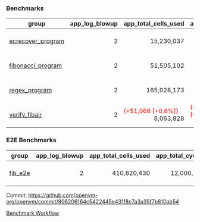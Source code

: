 ### Benchmarks
| group | app_log_blowup | app_total_cells_used | app_total_cycles | app_total_proof_time_ms | leaf_log_blowup | leaf_total_cells_used | leaf_total_cycles | leaf_total_proof_time_ms | max_segment_length | instance | alloc |
|---|---|---|---|---|---|---|---|---|---|---|---|
| [ ecrecover_program ](https://github.com/openvm-org/openvm/blob/benchmark-results/benchmarks-pr/1132/individual/ecrecover-806206164c5422445e431f8c7a3a35f7b810ab54.md) | <div style='text-align: right'> 2 </div>  | <div style='text-align: right'> 15,230,037 </div>  | <div style='text-align: right'> 290,016 </div>  | <span style='color: green'>(-24.0 [-1.0%])</span><div style='text-align: right'> 2,368.0 </div>  | <div style='text-align: right'> 2 </div>  | <span style='color: red'>(+25,154,202 [+5.6%])</span><div style='text-align: right'> 470,764,600 </div>  | <span style='color: red'>(+1,831,426 [+18.7%])</span><div style='text-align: right'> 11,607,697 </div>  | <span style='color: red'>(+13,551.0 [+38.9%])</span><div style='text-align: right'> 48,429.0 </div>  | 1048476 | 64cpu-linux-arm64 | mimalloc |
| [ fibonacci_program ](https://github.com/openvm-org/openvm/blob/benchmark-results/benchmarks-pr/1132/individual/fibonacci-806206164c5422445e431f8c7a3a35f7b810ab54.md) | <div style='text-align: right'> 2 </div>  | <div style='text-align: right'> 51,505,102 </div>  | <div style='text-align: right'> 1,500,137 </div>  | <span style='color: red'>(+65.0 [+1.2%])</span><div style='text-align: right'> 5,537.0 </div>  | <div style='text-align: right'> 2 </div>  | <span style='color: red'>(+8,591,722 [+6.7%])</span><div style='text-align: right'> 137,453,288 </div>  | <span style='color: red'>(+650,462 [+20.5%])</span><div style='text-align: right'> 3,823,151 </div>  | <span style='color: green'>(-551.0 [-4.0%])</span><div style='text-align: right'> 13,248.0 </div>  | 1048476 | 64cpu-linux-arm64 | mimalloc |
| [ regex_program ](https://github.com/openvm-org/openvm/blob/benchmark-results/benchmarks-pr/1132/individual/regex-806206164c5422445e431f8c7a3a35f7b810ab54.md) | <div style='text-align: right'> 2 </div>  | <div style='text-align: right'> 165,028,173 </div>  | <div style='text-align: right'> 4,190,904 </div>  | <span style='color: red'>(+48.0 [+0.3%])</span><div style='text-align: right'> 15,714.0 </div>  | <div style='text-align: right'> 2 </div>  | <span style='color: red'>(+16,486,742 [+5.7%])</span><div style='text-align: right'> 307,759,387 </div>  | <span style='color: red'>(+1,220,987 [+18.7%])</span><div style='text-align: right'> 7,742,359 </div>  | <span style='color: green'>(-1,061.0 [-3.9%])</span><div style='text-align: right'> 25,925.0 </div>  | 1048476 | 64cpu-linux-arm64 | mimalloc |
| [ verify_fibair ](https://github.com/openvm-org/openvm/blob/benchmark-results/benchmarks-pr/1132/individual/verify_fibair-806206164c5422445e431f8c7a3a35f7b810ab54.md) | <div style='text-align: right'> 2 </div>  | <span style='color: red'>(+51,066 [+0.6%])</span><div style='text-align: right'> 8,063,828 </div>  | <span style='color: red'>(+30,098 [+15.5%])</span><div style='text-align: right'> 224,837 </div>  | <span style='color: green'>(-85.0 [-5.9%])</span><div style='text-align: right'> 1,365.0 </div>  | <div style='text-align: right'> - </div>  | <div style='text-align: right'> - </div>  | <div style='text-align: right'> - </div>  | <div style='text-align: right'> - </div>  | 1048476 | 64cpu-linux-arm64 | mimalloc |

### E2E Benchmarks
| group | app_log_blowup | app_total_cells_used | app_total_cycles | app_total_proof_time_ms | leaf_log_blowup | leaf_total_cells_used | leaf_total_cycles | leaf_total_proof_time_ms | root_log_blowup | root_total_cells_used | root_total_cycles | root_total_proof_time_ms | internal_log_blowup | internal_total_cells_used | internal_total_cycles | internal_total_proof_time_ms | max_segment_length | instance | alloc |
|---|---|---|---|---|---|---|---|---|---|---|---|---|---|---|---|---|---|---|---|
| [ fib_e2e ](https://github.com/openvm-org/openvm/blob/benchmark-results/benchmarks-pr/1132/individual/fib_e2e-806206164c5422445e431f8c7a3a35f7b810ab54.md) | <div style='text-align: right'> 2 </div>  | <div style='text-align: right'> 410,820,430 </div>  | <div style='text-align: right'> 12,000,137 </div>  | <div style='text-align: right'> 35,750.0 </div>  | <div style='text-align: right'> 2 </div>  | <div style='text-align: right'> 145,159,663 </div>  | <div style='text-align: right'> 4,156,979 </div>  | <div style='text-align: right'> 113,155.0 </div>  | <div style='text-align: right'> 2 </div>  | <div style='text-align: right'> 816,551,895 </div>  | <div style='text-align: right'> 22,762,015 </div>  | <div style='text-align: right'> 80,352.0 </div>  | <div style='text-align: right'> 2 </div>  | <div style='text-align: right'> 1,789,365,347 </div>  | <div style='text-align: right'> 51,503,203 </div>  | <div style='text-align: right'> 195,760.0 </div>  | 1048476 | 64cpu-linux-arm64 | mimalloc |


Commit: https://github.com/openvm-org/openvm/commit/806206164c5422445e431f8c7a3a35f7b810ab54

[Benchmark Workflow](https://github.com/openvm-org/openvm/actions/runs/12575728959)
